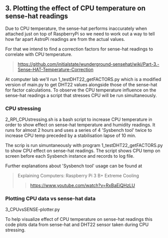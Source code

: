 ## 3. Plotting the effect of CPU temperature on sense-hat readings

Due to CPU temperature, the sense-hat performs inaccurately when attached just on top of RaspberryPi so we need to work out a way to tell how far apart AstroPi readings are from the actual values.

For that we intend to find a correction factors for sense-hat readings to correlate with CPU temperature.
>https://github.com/initialstate/wunderground-sensehat/wiki/Part-3.-Sense-HAT-Temperature-Correction

At computer lab we'll run 1_testDHT22_getFACTORS.py which is a modified version of main.py to get DHT22 values alongside those of the sense-hat for factor calculations. To observe the CPU temperature influence on the sense-hat readings a script that stresses CPU will be run simultaneously.

### CPU stressing
2_RPI_CPUstressing.sh is a bash script to increase CPU temperature in order to show effect on sense-hat temperature and humidity readings.
It runs for almost 2 hours and uses a series of 4 'Sysbench tool' twice to increase CPU temp preceded by a stabilisation lapse of 10 min.

The scrip is run simuntaneously with program 1_testDHT22_getFACTORS.py to show CPU effect on sense-hat readings.
The script shows CPU temp on screen before each Sysbench instance and records to log file.

Further explanations about 'Sysbench tool' usage can be found at
>Explaining Computers: Raspberry Pi 3 B+ Extreme Cooling
>>https://www.youtube.com/watch?v=RxBaEiQHzLU

		

### Plotting CPU data vs sense-hat data
3_CPUvsSENSE-plotter.py 

To help visualize effect of CPU temperature on sense-hat readings this code plots data from sense-hat and DHT22 sensor taken during CPU stressing.
